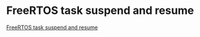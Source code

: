 # FreeRTOS task suspend and resume
[FreeRTOS task suspend and resume](https://aiwithcloud.com/2022/09/19/freertos_task_suspend_and_resume/)